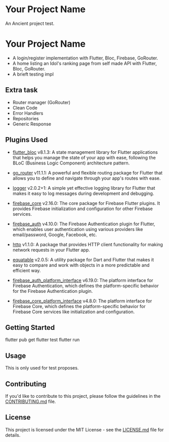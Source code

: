 # Your Project Name

An Ancient project test.

# Your Project Name

- A login/register implementation with Flutter, Bloc, Firebase, GoRouter.
- A home listing an Idol's ranking page from self made API with Flutter, Bloc, GoRouter.
- A brieft testing impl

## Extra task

- Router manager (GoRouter)
- Clean Code
- Error Handlers
- Repositories
- Generic Response

## Plugins Used

- [flutter_bloc](https://pub.dev/packages/flutter_bloc) v8.1.3: A state management library for Flutter applications that helps you manage the state of your app with ease, following the BLoC (Business Logic Component) architecture pattern.

- [go_router](https://pub.dev/packages/go_router) v11.1.1: A powerful and flexible routing package for Flutter that allows you to define and navigate through your app's routes with ease.

- [logger](https://pub.dev/packages/logger) v2.0.2+1: A simple yet effective logging library for Flutter that makes it easy to log messages during development and debugging.

- [firebase_core](https://pub.dev/packages/firebase_core) v2.16.0: The core package for Firebase Flutter plugins. It provides Firebase initialization and configuration for other Firebase services.

- [firebase_auth](https://pub.dev/packages/firebase_auth) v4.10.0: The Firebase Authentication plugin for Flutter, which enables user authentication using various providers like email/password, Google, Facebook, etc.

- [http](https://pub.dev/packages/http) v1.1.0: A package that provides HTTP client functionality for making network requests in your Flutter app.

- [equatable](https://pub.dev/packages/equatable) v2.0.5: A utility package for Dart and Flutter that makes it easy to compare and work with objects in a more predictable and efficient way.

- [firebase_auth_platform_interface](https://pub.dev/packages/firebase_auth_platform_interface) v6.19.0: The platform interface for Firebase Authentication, which defines the platform-specific behavior for the Firebase Authentication plugin.

- [firebase_core_platform_interface](https://pub.dev/packages/firebase_core_platform_interface) v4.8.0: The platform interface for Firebase Core, which defines the platform-specific behavior for Firebase Core services like initialization and configuration.

## Getting Started

flutter pub get
flutter test
flutter run

## Usage

This is only used for test proposes.

## Contributing

If you'd like to contribute to this project, please follow the guidelines in the [CONTRIBUTING.md](CONTRIBUTING.md) file.

## License

This project is licensed under the MIT License - see the [LICENSE.md](LICENSE.md) file for details.
